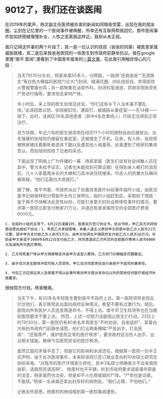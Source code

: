 
9012了，我们还在谈医闹
====
在2019年的尾声，杨文副主任医师被杀害的新闻如同暗夜惊雷，出现在我的朋友圈。尘封在记忆里的一个医闹事件被唤醒，所幸还有互联网帮我回忆，那件医闹事件犹如拼图被慢慢补全，人性之恶离我这样近，我却从未正视。

我只记得这件事的两个片段了，其一是一位认识的叔叔（爸爸的同事）被医患家属威胁跳楼，其二是后来我爸爸医院的一些医生到市政府前静坐抗议。我在google里搜“南平 医闹”,便看到了中国青年报发的[一篇文章](http://zqb.cyol.com/content/2009-06/29/content_2731661.htm/)，在此我引用触目惊心的几段：
>当天7时30分左右，杨家亲属50多人，分两路，一路用“还我爸爸”“无德医生”等白色大横幅将医院门诊大门封闭、摆满花圈、四处烧纸钱，弄得医院火警报警器长鸣；另一路聚集在泌尿外科，封闭科室通道，将胡言雨拖至死尸旁进行侮辱，要求他去亲吻尸体。
>
> 半小时后，来上班的医生张旭见状说，“你们这些乡下人没本事不要乱闹。”此语招致众怒，张旭被扣住，遭殴打，被威胁从重症室——在14楼——抛下。此时，该病区36名其他患者（其中4名危重病人）已经无法得到正常治疗。
>
>双方协商，年近六旬的医生胡言雨在经历11个小时的限制自由后被放出。出言强硬的张旭则仍被留在重症室，还被搜走了手机。后来，有人称，张旭曾被杨家硬压着朝死者遗体下跪以及遭其他人格羞辱。此事遭到了杨家的集体否认，而张旭则拒绝了记者的采访。
>
>下面出现了网络上广为传播的一幕：杨家家属（医生们说有社会闲散人员在其中，警方未给予证实，记者也未能找到可靠证据）在得到亲人被打的消息后，几十人拿着两米长的大棒和刀具冲进住院楼来。10余人的防爆大队瞬间被突破。“他们见着白大褂就打。”
>
>据了解，南平市委、市政府派出了处置突发医疗纠纷事件临时小组，由政法委书记胡祖林和分管副市长何三保带队。临时小组赶到后，采取如下措施：鉴于再不尽快解决此恶性纠纷，可能引发更大的社会群体性事件的情况，要求第一医院立即支付杨家21万元，并退还死者家属所交的全部医疗费用6000元。

    1. 在临时小组的主导下，6月22日凌晨1时，医患双方签订协议书。协议书称，甲乙双方共同协商自愿达成如下协议：1、考虑乙方家庭困难，本着人道主义原则甲方同意补助乙方人民币21万元整，其中甲方支付给乙方人民币5万元，由甲方协调太平镇政府支付给乙方人民币16万元，补助金甲方承诺于2009年6月22日支付给乙方，并同意退还乙方所交的全部医疗费用人民币6000元及减免所欠医疗费用。

    2. 乙方将死者尸体从甲方病房移走并由甲方送至火葬场，乙方将门诊横幅及花圈撤去。

    3. 由于双方发生肢体冲突均有人员受伤，甲乙双方同意责任自行承担不予追究刑事责任。

    4. 今后乙方应保证本人及家属不得以此事件再向甲方提出本协议以外的其他任何医疗或经济补偿要求。
很快院方付钱，杨家撤离。
>
>当天下午，有20多名年轻医生要到南平市政府上访。第一医院领导发现后拦住他们，表示医院会出面向政府反映情况，希望不要有过激行为。随后，医院向所有医护人员连发两道命令，不得上访。南平市卫生局领导也在当晚到医院要求不要上访。
然而，上述一切努力没能阻止医生们行动。23日上时7时30分，第一医院仍有80余名年青医生“不听劝说，自发组织”，穿着白大褂到市政府门前静坐请愿。他们打出两条横幅“严惩凶手，打击医闹”、“还我尊严，维护医院正常的医疗秩序”，要求政府惩治伤人凶手，出台相关措施，确保今后医院安全的医疗秩序。
>
>虽然正面的矛盾平息了，但是它的影响和余波还在。根据第一医院一份半正式声明，由于此次医闹事件，本来和该院已签订就业意向的10余硕士研究生纷纷来电，“对我市的医疗环境表示担忧，其中3名硕士明确表示不会来我院就职，请我院另请高明”。
杨厝村也不平静。听到市政府要求调查事件原委的消息，杨家虽然也治丧，但是却不火化杨俊斌的尸体。“尸体也是证据，不能烧。”杨家一名亲属还拿出封存好的病例说，“我们占理，不怕他们。”
>
>记者另外获悉，杨厝村的杨纯楷到第一医院看病遭拒。